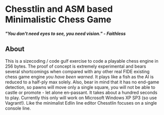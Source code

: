 # Chesstlin and ASM based Minimalistic Chess Game

##### "You don't need eyes to see, you need vision." - Faithless

## About

This is a sizecoding / code gulf exercise to code a playable chess engine in 256 bytes. The proof of concept is extremely experimental and bears several shortcomings when compared with any other real FIDE existing chess game engine _you have been warned._ It plays like a fish as the AI is reduced to a half-ply max solely. Also, bear in mind that it has no end-game detection, so pawns will move only a single square, you will not be able to castle or promote - let alone en-passant. It takes about a hundred seconds to play. Currently this only will work on Microsoft Windows XP SP3 (so use Vagrant!). Like the minimalist Edlin line editor Chesstlin focuses on a single console line.
